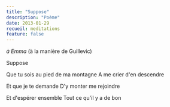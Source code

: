```yaml
---
title: "Suppose"
description: "Poème"
date: 2013-01-29
recueil: meditations
feature: false
---
```


*à Emma*
(à la manière de Guillevic)

Suppose

Que tu sois au pied de ma montagne
A me crier d'en descendre

Et que je te demande
D'y monter me rejoindre

Et d'espérer ensemble
Tout ce qu'il y a de bon
